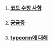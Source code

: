 1. ### [코드 수정 사항](https://github.com/ckdqja135/Typescript-restful-starter/blob/master/mdfile/%EC%BD%94%EB%93%9C%EC%88%98%EC%A0%95.md)

2. ### [궁금증](https://github.com/ckdqja135/Typescript-restful-starter/blob/master/mdfile/Q%26A.md)

3. ### [typeorm에 대해](https://github.com/ckdqja135/Typescript-restful-starter/blob/master/mdfile/typeorm.md)

